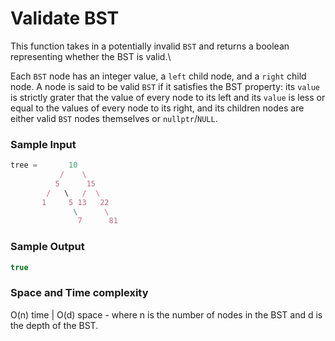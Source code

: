 # Validate BST

This function takes in a potentially invalid `BST` and returns a boolean representing whether the BST is valid.\

Each `BST` node has an integer value, a `left` child node, and a `right` child node. A node is said to be valid `BST` if it satisfies the BST property: its `value` is strictly grater that the value of every node to its left and its `value` is less or equal to the values of every node to its right, and its children nodes are either valid `BST` nodes themselves or `nullptr`/`NULL`.

### Sample Input
```javascript
tree =       10
           /    \
          5      15
        /   \   /  \
       1     5 13   22
              \      \
               7      81
```
### Sample Output
```javascript
true
```
### Space and Time complexity
O(n) time | O(d) space - where n is the number of nodes in the BST and d is the depth of the BST. 
 